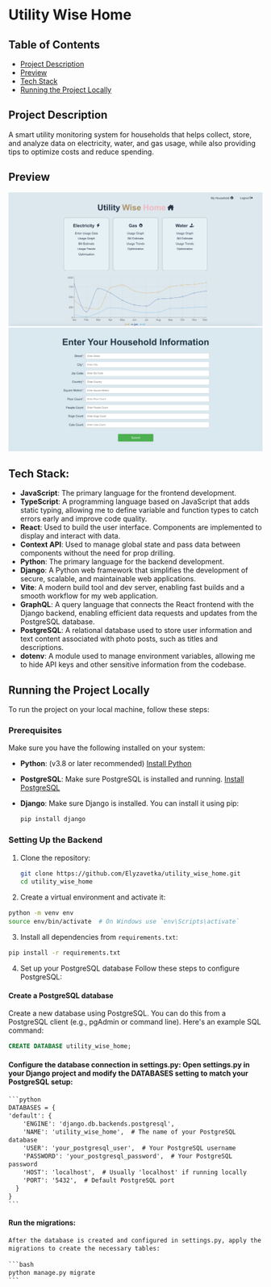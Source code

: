 # Utility Wise Home

## Table of Contents

- [Project Description](#project-description)
- [Preview](#preview)
- [Tech Stack](#Tech-stack)
- [Running the Project Locally](#running-the-project-locally)

## Project Description
A smart utility monitoring system for households that helps collect, store, and analyze data on electricity, water, and gas usage, while also providing tips to optimize costs and reduce spending.

## Preview
![cover image](https://github.com/Elyzavetka/utility_wise_home/blob/main/frontend/src/assets/project-preview.png)
![cover image](https://github.com/Elyzavetka/utility_wise_home/blob/main/frontend/src/assets/household-form.png)


## Tech Stack:

- **JavaScript**: The primary language for the frontend development.
- **TypeScript**: A programming language based on JavaScript that adds static typing, allowing me to define variable and function types to catch errors early and improve code quality.
- **React**: Used to build the user interface. Components are implemented to display and interact with data.
- **Context API**: Used to manage global state and pass data between components without the need for prop drilling.
- **Python**: The primary language for the backend development.
- **Django**: A Python web framework that simplifies the development of secure, scalable, and maintainable web applications. 
- **Vite**: A modern build tool and dev server, enabling fast builds and a smooth workflow for my web application.
- **GraphQL**: A query language that connects the React frontend with the Django backend, enabling efficient data requests and updates from the PostgreSQL database.
- **PostgreSQL**: A relational database used to store user information and text content associated with photo posts, such as titles and descriptions.
- **dotenv**: A module used to manage environment variables, allowing me to hide API keys and other sensitive information from the codebase.

## Running the Project Locally

To run the project on your local machine, follow these steps:

### Prerequisites

Make sure you have the following installed on your system:

- **Python**: (v3.8 or later recommended) [Install Python](https://www.python.org/downloads/)
- **PostgreSQL**: Make sure PostgreSQL is installed and running. [Install PostgreSQL](https://www.postgresql.org/download/)
- **Django**: Make sure Django is installed. You can install it using pip:
  
  ```bash
  pip install django
  ```
### Setting Up the Backend

1. Clone the repository:

   ```bash
   git clone https://github.com/Elyzavetka/utility_wise_home.git
   cd utility_wise_home
   ```
2. Create a virtual environment and activate it:

  ```bash
  python -m venv env
  source env/bin/activate  # On Windows use `env\Scripts\activate`
   ```
3. Install all dependencies from `requirements.txt`:

  ```bash
  pip install -r requirements.txt
  ```
4. Set up your PostgreSQL database
  Follow these steps to configure PostgreSQL:

  #### Create a PostgreSQL database

  Create a new database using PostgreSQL. You can do this from a PostgreSQL client (e.g., pgAdmin or command line). Here's an example SQL command:

  ```sql
  CREATE DATABASE utility_wise_home;
  ```
  #### Configure the database connection in settings.py: Open settings.py in your Django project and modify the DATABASES setting to match your PostgreSQL setup:
  
    ```python
    DATABASES = {
    'default': {
        'ENGINE': 'django.db.backends.postgresql',
        'NAME': 'utility_wise_home',  # The name of your PostgreSQL database
        'USER': 'your_postgresql_user',  # Your PostgreSQL username
        'PASSWORD': 'your_postgresql_password',  # Your PostgreSQL password
        'HOST': 'localhost',  # Usually 'localhost' if running locally
        'PORT': '5432',  # Default PostgreSQL port
      }
    }
    ```
  #### Run the migrations: 
    After the database is created and configured in settings.py, apply the migrations to create the necessary tables:
    
    ```bash
    python manage.py migrate
    ```
   



